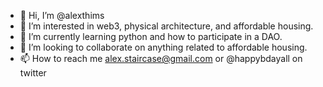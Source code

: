 - 👋 Hi, I’m @alexthims
- 👀 I’m interested in web3, physical architecture, and affordable housing.
- 🌱 I’m currently learning python and how to participate in a DAO.
- 💞️ I’m looking to collaborate on anything related to affordable housing.
- 📫 How to reach me alex.staircase@gmail.com or @happybdayall on twitter

<!---
brickandmortar/brickandmortar is a ✨ special ✨ repository because its `README.md` (this file) appears on your GitHub profile.
You can click the Preview link to take a look at your changes.
--->

